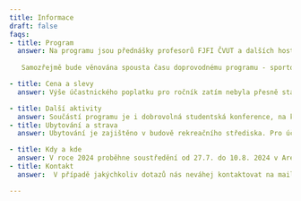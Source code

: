 ```yaml
---
title: Informace
draft: false
faqs:
- title: Program
  answer: Na programu jsou přednášky profesorů FJFI ČVUT a dalších hostů na aktuální a zajímavá témata a kurz z matematiky nebo fyziky podaný formou přístupnou pro středoškoláky – skvělá příprava na začátek studia FJFI. 
  
   Samozřejmě bude věnována spousta času doprovodnému programu - sportovní i strategické týmové hry, výlety po okolí, táboráky s kytarou a mnoho dalšího. Pokud nehrajete na varhany, neváhejte vzít svůj nástroj s sebou!

- title: Cena a slevy
  answer: Výše účastnického poplatku pro ročník zatím nebyla přesně stanovena, přibližně se bude jednat o 8500 Kč (bude upřesněno). A slevu 500 kč získáš pokud jsi byl úspěšným řešitelem krajského kola matematické, fyzikální nebo chemické olympiády, zúčastnil jsi se Týdnu vědy na Jaderce či máš vypracovaný nějaký zajímavý projekt, který by jsi nám mohl na TCN odprezentovat. Slevy se dají kombinovat.

- title: Další aktivity
  answer: Součástí programu je i dobrovolná studentská konference, na které věnujeme čas prezentaci připravených studentských projektů. Tématem projektů může být libovolný problém nebo zajímavý pokus z oblasti matematiky, fyziky, chemie či informatiky, včetně aplikací těchto vědních disciplín v jiných oborech, lze využít například hotový projekt ze SOČ. Návrhy na projekty konzultujte s organizátory (email níže).
- title: Ubytování a strava
  answer: Ubytování je zajištěno v budově rekreačního střediska. Pro účastníky je zajištěna plná penze. Případné speciální požadavky (vegetariánská, bezlepková strava apod.) prosím uveďte v přihlášce.

- title: Kdy a kde
  answer: V roce 2024 proběhne soustředění od 27.7. do 10.8. 2024 v Areálu Krakonoš v Bílém Potoce v Jizerských horách.
- title: Kontakt
  answer:  V případě jakýchkoliv dotazů nás neváhej kontaktovat na mailu tcn@fjfj.cvut.cz anebo kontaktuj jednoho z organizátorů Anežka Karamonová (hlavní organizátor) karaman1@cvut.cz či Michal Žáček (zástupce hlavního organizátora) zacekmi3@cvut.cz

---
```

  
   
